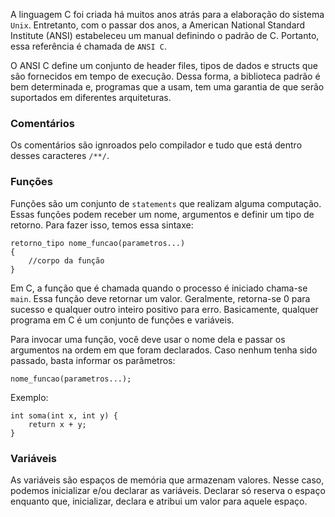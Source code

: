 A linguagem C foi criada há muitos anos atrás para a elaboração do sistema `Unix`. Entretanto, com o passar dos anos, a American National Standard Institute (ANSI) estabeleceu um manual definindo o padrão de C. Portanto, essa referência é chamada de `ANSI C`. 

O ANSI C define um conjunto de header files, tipos de dados e structs que são fornecidos em tempo de execução. Dessa forma, a biblioteca padrão é bem determinada e, programas que a usam, tem uma garantia de que serão suportados em diferentes arquiteturas.

### Comentários
Os comentários são ignroados pelo compilador e tudo que está dentro desses caracteres `/**/`.
### Funções
Funções são um conjunto de `statements` que realizam alguma computação. Essas funções podem receber um nome, argumentos e definir um tipo de retorno.  Para fazer isso, temos essa sintaxe:

```
retorno_tipo nome_funcao(parametros...)
{
	//corpo da função
}
```

Em C, a função que é chamada quando o processo é iniciado chama-se `main`.  Essa função deve retornar um valor. Geralmente, retorna-se 0 para sucesso e qualquer outro inteiro positivo para erro. Basicamente, qualquer programa em C é um conjunto de funções e variáveis. 

Para invocar uma função, você deve usar o nome dela e passar os argumentos na ordem em que foram declarados. Caso nenhum tenha sido passado, basta informar os parâmetros:

```
nome_funcao(parametros...);
```

Exemplo:

```
int soma(int x, int y) {
	return x + y;
}
```

### Variáveis
As variáveis são espaços de memória que armazenam valores. Nesse caso, podemos inicializar e/ou declarar as variáveis. Declarar só reserva o espaço enquanto que, inicializar, declara e atribui um valor para aquele espaço.
